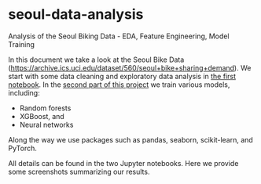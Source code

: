 # seoul-data-analysis
Analysis of the Seoul Biking Data - EDA, Feature Engineering, Model Training

In this document we take a look at the Seoul Bike Data (https://archive.ics.uci.edu/dataset/560/seoul+bike+sharing+demand). 
We start with some data cleaning and exploratory data analysis in [the first notebook](./seoul_EDA_feature_eng.ipynb). In the [second part of this project](./seoul_model_training.ipynb) we train various models, including: 
- Random forests
- XGBoost, and
- Neural networks

Along the way we use packages such as pandas, seaborn, scikit-learn, and PyTorch.

All details can be found in the two Jupyter notebooks. Here we provide some screenshots summarizing our results.
